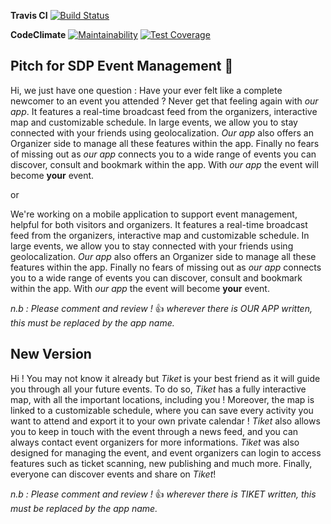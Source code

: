 **Travis CI**
[![Build Status](https://travis-ci.org/Susanfe/sdp-event-management.svg?branch=master)](https://travis-ci.org/Susanfe/sdp-event-management)


**CodeClimate**
[![Maintainability](https://api.codeclimate.com/v1/badges/5bfca0ae643017ba74c0/maintainability)](https://codeclimate.com/github/Susanfe/sdp-event-management/maintainability)
[![Test Coverage](https://api.codeclimate.com/v1/badges/5bfca0ae643017ba74c0/test_coverage)](https://codeclimate.com/github/Susanfe/sdp-event-management/test_coverage)

## Pitch for SDP Event Management :tada:

Hi, we just have one question : Have your ever felt like a complete newcomer to an event you attended ? Never get that feeling again with *our app*. It features a real-time
broadcast feed from the organizers, interactive map and customizable schedule. In large events, we allow you to stay connected with your friends using geolocalization. *Our app* also offers an Organizer side to manage all these features within the app.
Finally no fears of missing out as *our app* connects you to a wide range of events you can discover, consult and bookmark within the app.
With *our app* the event will become **your** event.

or 

We're working on a mobile application to support event management, helpful for both visitors and organizers. It features a real-time
broadcast feed from the organizers, interactive map and customizable schedule. In large events, we allow you to stay connected with your friends using geolocalization. *Our app* also offers an Organizer side to manage all these features within the app.
Finally no fears of missing out as *our app* connects you to a wide range of events you can discover, consult and bookmark within the app.
With *our app* the event will become **your** event.

*n.b : Please comment and review !* :+1: *wherever there is OUR APP written, this must be replaced by the app name.*

## New Version

Hi ! You may not know it already but *Tiket* is your best friend as it will guide you through all your future events. To do so, *Tiket* has a fully interactive map, with all the important locations, including you ! Moreover, the map is linked to a customizable schedule, where you can save every activity you want to attend and export it to your own private calendar ! *Tiket* also allows you to keep in touch with the event through a news feed, and you can always contact event organizers for more informations. *Tiket* was also designed for managing the event, and event organizers can login to access features such as ticket scanning, new publishing and much more. Finally, everyone can discover events and share on *Tiket*!

*n.b : Please comment and review !* :+1: *wherever there is TIKET written, this must be replaced by the app name.*
